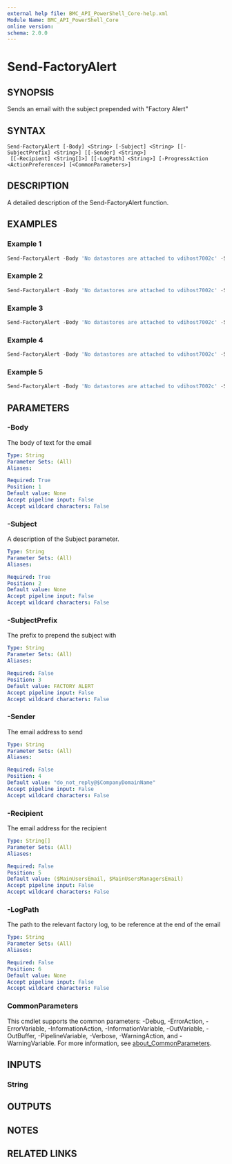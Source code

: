 ```yaml
---
external help file: BMC_API_PowerShell_Core-help.xml
Module Name: BMC_API_PowerShell_Core
online version:
schema: 2.0.0
---
```


# Send-FactoryAlert

## SYNOPSIS

Sends an email with the subject prepended with "Factory Alert"

## SYNTAX

```text
Send-FactoryAlert [-Body] <String> [-Subject] <String> [[-SubjectPrefix] <String>] [[-Sender] <String>]
 [[-Recipient] <String[]>] [[-LogPath] <String>] [-ProgressAction <ActionPreference>] [<CommonParameters>]
```

## DESCRIPTION

A detailed description of the Send-FactoryAlert function.

## EXAMPLES

### Example 1

```PowerShell
Send-FactoryAlert -Body 'No datastores are attached to vdihost7002c' -Subject 'Missing Factory Host Datastores'
```

### Example 2

```PowerShell
Send-FactoryAlert -Body 'No datastores are attached to vdihost7002c' -Subject 'Missing Factory Host Datastores' -SubjectPrefix 'AUTOMATED FACTORY ALERT'
```

### Example 3

```PowerShell
Send-FactoryAlert -Body 'No datastores are attached to vdihost7002c' -Subject 'Missing Factory Host Datastores' -Sender "John.Smith@$CompanyDomainName"
```

### Example 4

```PowerShell
Send-FactoryAlert -Body 'No datastores are attached to vdihost7002c' -Subject 'Missing Factory Host Datastores' -Recipient "Jane.Doe@$CompanyDomainName"
```

### Example 5

```PowerShell
Send-FactoryAlert -Body 'No datastores are attached to vdihost7002c' -Subject 'Missing Factory Host Datastores' -LogPath "$ITNetworkShare\AutomatedFactory\Logs\Trim VM Build Script\TrimVMBuild_amfap0p_2020-02-07__14-45-02.log"
```

## PARAMETERS

### -Body

The body of text for the email

```yaml
Type: String
Parameter Sets: (All)
Aliases:

Required: True
Position: 1
Default value: None
Accept pipeline input: False
Accept wildcard characters: False
```

### -Subject

A description of the Subject parameter.

```yaml
Type: String
Parameter Sets: (All)
Aliases:

Required: True
Position: 2
Default value: None
Accept pipeline input: False
Accept wildcard characters: False
```

### -SubjectPrefix

The prefix to prepend the subject with

```yaml
Type: String
Parameter Sets: (All)
Aliases:

Required: False
Position: 3
Default value: FACTORY ALERT
Accept pipeline input: False
Accept wildcard characters: False
```

### -Sender

The email address to send

```yaml
Type: String
Parameter Sets: (All)
Aliases:

Required: False
Position: 4
Default value: "do_not_reply@$CompanyDomainName"
Accept pipeline input: False
Accept wildcard characters: False
```

### -Recipient

The email address for the recipient

```yaml
Type: String[]
Parameter Sets: (All)
Aliases:

Required: False
Position: 5
Default value: ($MainUsersEmail, $MainUsersManagersEmail)
Accept pipeline input: False
Accept wildcard characters: False
```

### -LogPath

The path to the relevant factory log, to be reference at the end of the email

```yaml
Type: String
Parameter Sets: (All)
Aliases:

Required: False
Position: 6
Default value: None
Accept pipeline input: False
Accept wildcard characters: False
```

### CommonParameters

This cmdlet supports the common parameters: -Debug, -ErrorAction, -ErrorVariable, -InformationAction, -InformationVariable, -OutVariable, -OutBuffer, -PipelineVariable, -Verbose, -WarningAction, and -WarningVariable. For more information, see [about_CommonParameters](http://go.microsoft.com/fwlink/?LinkID=113216).

## INPUTS

### String

## OUTPUTS

## NOTES

## RELATED LINKS
